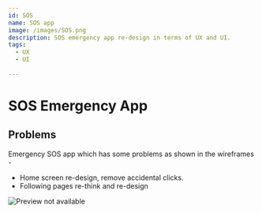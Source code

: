 ```yaml
---
id: SOS
name: SOS app
image: /images/SOS.png
description: SOS emergency app re-design in terms of UX and UI.
tags:
  - UX
  - UI
  
---
```


# **SOS Emergency App**

## **Problems**

Emergency SOS app which has some problems as shown in the wireframes - 
 - Home screen re-design, remove accidental clicks.
 - Following pages re-think and re-design

![Preview not available](/images/SOSwireframe.png)